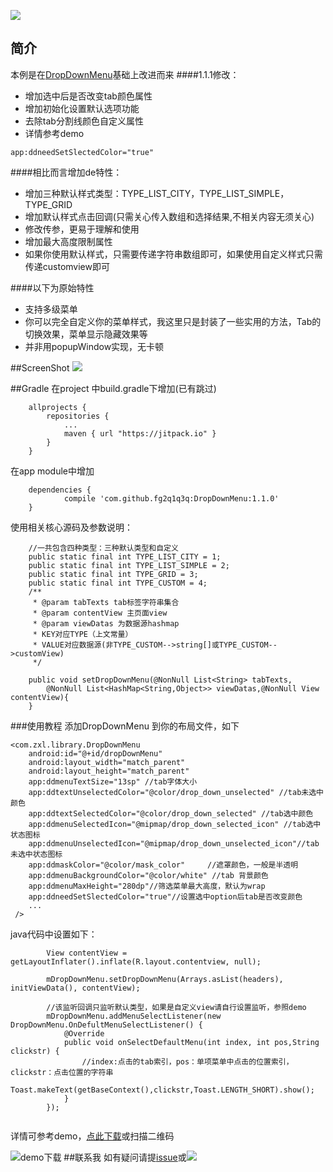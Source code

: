 [![](https://jitpack.io/v/fg2q1q3q/DropDownMenu.svg)](https://jitpack.io/#fg2q1q3q/DropDownMenu)
## 简介
本例是在[DropDownMenu](https://github.com/dongjunkun/DropDownMenu)基础上改进而来
####1.1.1修改：
 - 增加选中后是否改变tab颜色属性
 - 增加初始化设置默认选项功能
 - 去除tab分割线颜色自定义属性
 - 详情参考demo
```
app:ddneedSetSlectedColor="true"
```
####相比而言增加de特性：
 - 增加三种默认样式类型：TYPE_LIST_CITY，TYPE_LIST_SIMPLE，TYPE_GRID
 - 增加默认样式点击回调(只需关心传入数组和选择结果,不相关内容无须关心)
 - 修改传参，更易于理解和使用
 - 增加最大高度限制属性
 - 如果你使用默认样式，只需要传递字符串数组即可，如果使用自定义样式只需传递customview即可

####以下为原始特性
 - 支持多级菜单
 - 你可以完全自定义你的菜单样式，我这里只是封装了一些实用的方法，Tab的切换效果，菜单显示隐藏效果等
 - 并非用popupWindow实现，无卡顿

##ScreenShot
<img src="https://github.com/fg2q1q3q/DropDownMenu/blob/master/art/d.gif?raw=true"/>

##Gradle
在project 中build.gradle下增加(已有跳过)
```
	allprojects {
		repositories {
			...
			maven { url "https://jitpack.io" }
		}
	}
```
在app module中增加
```
	dependencies {
	        compile 'com.github.fg2q1q3q:DropDownMenu:1.1.0'
	}
```
使用相关核心源码及参数说明：

```
    //一共包含四种类型：三种默认类型和自定义
    public static final int TYPE_LIST_CITY = 1;
    public static final int TYPE_LIST_SIMPLE = 2;
    public static final int TYPE_GRID = 3;
    public static final int TYPE_CUSTOM = 4;
    /**
     * @param tabTexts tab标签字符串集合
     * @param contentView 主页面view
     * @param viewDatas 为数据源hashmap
     * KEY对应TYPE（上文常量）
     * VALUE对应数据源(非TYPE_CUSTOM-->string[]或TYPE_CUSTOM-->customView)
     */

    public void setDropDownMenu(@NonNull List<String> tabTexts, 
        @NonNull List<HashMap<String,Object>> viewDatas,@NonNull View contentView){
    }
```
###使用教程
添加DropDownMenu 到你的布局文件，如下
```
<com.zxl.library.DropDownMenu
    android:id="@+id/dropDownMenu"
    android:layout_width="match_parent"
    android:layout_height="match_parent"
    app:ddmenuTextSize="13sp" //tab字体大小
    app:ddtextUnselectedColor="@color/drop_down_unselected" //tab未选中颜色
    app:ddtextSelectedColor="@color/drop_down_selected" //tab选中颜色
    app:ddmenuSelectedIcon="@mipmap/drop_down_selected_icon" //tab选中状态图标
    app:ddmenuUnselectedIcon="@mipmap/drop_down_unselected_icon"//tab未选中状态图标
    app:ddmaskColor="@color/mask_color"     //遮罩颜色，一般是半透明
    app:ddmenuBackgroundColor="@color/white" //tab 背景颜色
    app:ddmenuMaxHeight="280dp"//筛选菜单最大高度，默认为wrap
    app:ddneedSetSlectedColor="true"//设置选中option后tab是否改变颜色
    ...
 />
```
java代码中设置如下：
```
        View contentView = getLayoutInflater().inflate(R.layout.contentview, null);
        
        mDropDownMenu.setDropDownMenu(Arrays.asList(headers), initViewData(), contentView);
        
        //该监听回调只监听默认类型，如果是自定义view请自行设置监听，参照demo
        mDropDownMenu.addMenuSelectListener(new DropDownMenu.OnDefultMenuSelectListener() {
            @Override
            public void onSelectDefaultMenu(int index, int pos,String clickstr) {
                //index:点击的tab索引，pos：单项菜单中点击的位置索引，clickstr：点击位置的字符串
                Toast.makeText(getBaseContext(),clickstr,Toast.LENGTH_SHORT).show();
            }
        });
   
```

详情可参考demo，[点此下载](https://www.pgyer.com/VGSx)或扫描二维码

![demo下载][1]
##联系我
如有疑问请提[issue](https://github.com/fg2q1q3q/DropDownMenu/issues)或[<img src="http://pub.idqqimg.com/wpa/images/group.png"/>](http://shang.qq.com/wpa/qunwpa?idkey=03fba535df405bc7b1ad645bb8d34a0b3dbb97d284a906341dcecc98cdb84360)


  [1]: https://raw.githubusercontent.com/fg2q1q3q/DropDownMenu/master/art/VGSx.png
